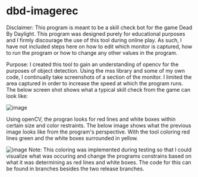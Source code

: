 # dbd-imagerec
Disclaimer: This program is meant to be a skill check bot for the game Dead By Daylight.  This program was designed purely for 
educational purposes and I firmly discourage the use of this tool during online play.  As such, I have not included steps here
on how to edit which monitor is captured, how to run the program or how to change any other values in the program.

Purpose: I created this tool to gain an understanding of opencv for the purposes of object detection.  Using the mss library and
some of my own code, I continually take screenshots of a section of the monitor. I limited the area captured in order to increase
the speed at which the program runs.  The below screen shot shows what a typical skill check from the game can look like:

![image](https://github.com/user-attachments/assets/042b1c2d-1e5b-420b-98b8-7756f81f9af7)

Using openCV, the progran looks for red lines and white boxes within certain size and color restraints.  The below image shows
what the previous image looks like from the program's perspective.  With the tool coloring red lines green and the white boxes 
surrounded in yellow.  

![image](https://github.com/user-attachments/assets/13a00446-6c2d-4f56-bc8f-6e454639fa4f)
Note: This coloring was implemented during testing so that I could visualize what was occuring and change the programs constrains 
based on what it was determining as red lines and white boxes.  The code for this can be found in branches besides the two release branches.
